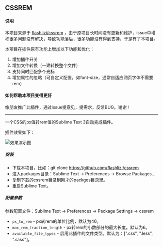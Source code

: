 CSSREM
-------------

#### 说明

本项目来源于 [flashlizi/cssrem](https://github.com/flashlizi/cssrem) ，由于原项目长时间没有更新和维护，issue中堆积很多问题没有解决，导致功能落后，很多功能没有得到支持，于是有了本项目。

本项目在插件原有功能上增加以下功能和优化：

1. 增加插件开关
2. 增加文件转换（一建转换整个文件）
3. 支持同时匹配多个光标
4. 增加属性的忽略（可自定义配置，如font-size，通常自适应网页字体不需要rem）


#### 如何帮助本项目变得更好

像朋友推广此插件，通过issue提意见，提需求，反馈BUG。谢谢！

----

一个CSS的px值转rem值的Sublime Text 3自动完成插件。

插件效果如下：

![效果演示图](cssrem.gif)


##### 安装

* 下载本项目，比如：git clone https://github.com/flashlizi/cssrem
* 进入packages目录：Sublime Text -> Preferences -> Browse Packages...
* 复制下载的cssrem目录到刚才的packges目录里。
* 重启Sublime Text。

##### 配置参数

参数配置文件：Sublime Text -> Preferences -> Package Settings -> cssrem

* `px_to_rem` - px转rem的单位比例，默认为40。
* `max_rem_fraction_length` - px转rem的小数部分的最大长度。默认为6。
* `available_file_types` - 启用此插件的文件类型。默认为：[".css", ".less", ".sass"]。